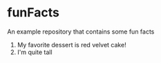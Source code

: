 # funFacts
An example repository that contains some fun facts
1. My favorite dessert is red velvet cake!
2. I'm quite tall
